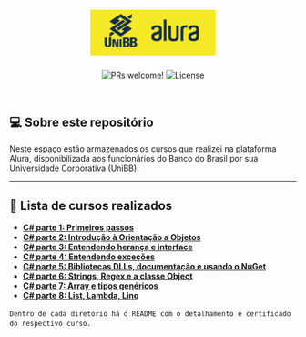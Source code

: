 <h1 align="center">
  <img alt="Rocket.Q" title="Rocket.Q" src=".github/aluraunibb.png" width="220px" />
</h1>

<p align="center">
 <img src="https://img.shields.io/static/v1?label=PRs&message=welcome&color=49AA26&labelColor=000000" alt="PRs welcome!" />  <img alt="License" src="https://img.shields.io/static/v1?label=license&message=MIT&color=49AA26&labelColor=000000">
</p>
<br>

## 💻 Sobre este repositório

Neste espaço estão armazenados os cursos que realizei na plataforma Alura, disponibilizada aos funcionários do Banco do Brasil por sua Universidade Corporativa (UniBB).

------

## 🚀 Lista de cursos realizados

-  <a href="/csharp-parte1">**C# parte 1: Primeiros passos**</a>
-  <a href="/csharp-parte2">**C# parte 2: Introdução à Orientação a Objetos**</a>
-  <a href="/csharp-parte3">**C# parte 3: Entendendo herança e interface**</a>
-  <a href="/csharp-parte4">**C# parte 4: Entendendo exceções**</a>
-  <a href="/csharp-parte5">**C# parte 5: Bibliotecas DLLs, documentação e usando o NuGet**</a>
-  <a href="/csharp-parte6">**C# parte 6: Strings, Regex e a classe Object**</a>
-  <a href="/csharp-parte7">**C# parte 7: Array e tipos genéricos**</a>
-  <a href="/csharp-parte8">**C# parte 8: List, Lambda, Linq**</a>

`Dentro de cada diretório há o README com o detalhamento e certificado do respectivo curso.`



